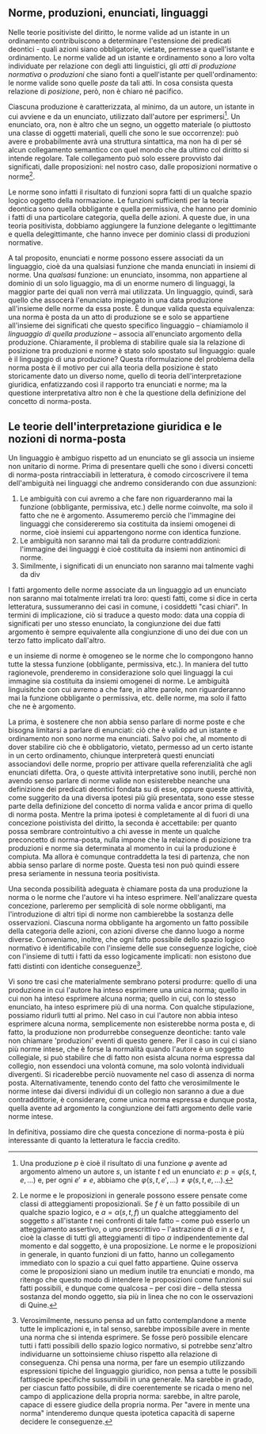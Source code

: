 ## Norme, produzioni, enunciati, linguaggi

Nelle teorie positiviste del diritto, le norme valide ad un istante in un ordinamento contribuiscono a determinare l'estensione dei predicati deontici - 
quali azioni siano obbligatorie, vietate, permesse a quell'istante e ordinamento. Le norme valide ad un istante e ordinamento sono a loro volta individuate
per relazione con degli atti linguistici, gli *atti di produzione normativa* o *produzioni* che siano fonti a quell'istante per quell'ordinamento:
le norme valide sono quelle *poste* da tali atti. In cosa consista questa relazione di *posizione*, però, non è chiaro né pacifico.

Ciascuna produzione è caratterizzata, al minimo, da un autore, un istante in cui avviene e da un enunciato, utilizzato dall'autore per esprimersi[^1].
Un enunciato, ora, non è altro che un segno, un oggetto materiale (o piuttosto una classe di oggetti materiali, quelli che sono le sue occorrenze):
può avere e probabilmente avrà una struttura sintattica, ma non ha di per sé alcun collegamento semantico con quel mondo che da ultimo col diritto si intende regolare.
Tale collegamento può solo essere provvisto dai significati, dalle proposizioni: nel nostro caso, dalle proposizioni normative o norme[^2].

[^1]: Una produzione $p$ è cioè il risultato di una funzione $φ$ avente ad argomento almeno un autore $s$, un istante $t$ ed un enunciato $e$: $p=φ(s,t,e,...)$ e,
per ogni $e'≠e$, abbiamo che $φ(s,t,e',...)≠φ(s,t,e,...)$.

Le norme sono infatti il risultato di funzioni sopra fatti di un qualche spazio logico oggetto della normazione. Le funzioni sufficienti per la teoria deontica
sono quella obbligante e quella permissiva, che hanno per dominio i fatti di una particolare categoria, quella delle azioni. A queste due, in una teoria positivista,
dobbiamo aggiungere la funzione delegante o legittimante e quella delegittimante, che hanno invece per dominio classi di produzioni normative.

[^2]: Le norme e le proposizioni in generale possono essere pensate come classi di atteggiamenti proposizionali. Se $f$ è un fatto possibile di un qualche
spazio logico, e $a=α(s,t,f)$ un qualche atteggiamento del soggetto $s$ all'istante $t$ nei confronti di tale fatto – come può esserlo un atteggiamento assertivo, o uno
prescrittivo – l'astrazione di $a$ in $s$ e $t$, cioè la classe di tutti gli atteggiamenti di tipo $α$ indipendentemente dal momento e dal soggetto, è una proposizione.
Le norme e le proposizioni in generale, in quanto funzioni di un fatto, hanno un collegamento immediato con lo spazio a cui quel fatto appartiene.
Quine osserva come le proposizioni siano un medium inutile tra enunciati e mondo, ma ritengo che questo modo di intendere le proposizioni come funzioni
sui fatti possibili, e dunque come qualcosa – per così dire – della stessa sostanza del mondo oggetto, sia più in linea che no con le osservazioni di Quine.

A tal proposito, enunciati e norme possono essere associati da un linguaggio, cioè da una qualsiasi funzione che manda enunciati in insiemi di norme.
Una *qualsasi* funzione: un enunciato, insomma, non appartiene al dominio di un solo liguaggio, ma di un enorme numero di linguaggi,
la maggior parte dei quali non verrà mai utilizzata. Un linguaggio, quindi, sarà quello che assocerà l'enunciato impiegato in una data produzione all'insieme delle norme da essa poste.
È dunque valida questa equivalenza: una norma è posta da un atto di produzione se e solo se appartiene all'insieme dei significati che questo specifico linguaggio
– chiamiamolo il *linguaggio di quella produzione* – associa all'enunciato argomento della produzione. Chiaramente, il problema di stabilire
quale sia la relazione di posizione tra produzioni e norme è stato solo spostato sul linguaggio: quale è il linguaggio di una produzione?
Questa riformulazione del problema della norma posta è il motivo per cui alla teoria della posizione è stato storicamente dato un diverso nome,
quello di teoria dell'interpretazione giuridica, enfatizzando così il rapporto tra enunciati e norme; ma la questione interpretativa
altro non è che la questione della definizione del concetto di norma-posta.


## Le teorie dell'interpretazione giuridica e le nozioni di norma-posta

Un linguaggio è ambiguo rispetto ad un enunciato se gli associa un insieme non unitario di norme.
Prima di presentare quelli che sono i diversi concetti di norma-posta rintracciabili in letteratura, è comodo circoscrivere il tema dell'ambiguità nei linguaggi
che andremo considerando con due assunzioni:

1. Le ambiguità con cui avremo a che fare non riguarderanno mai la funzione (obbligante, permissiva, etc.) delle norme coinvolte, ma solo il fatto
che ne è argomento. Assumeremo perciò che l'immagine dei linguaggi che considereremo sia costituita da insiemi omogenei di norme, cioè insiemi
cui appartengono norme con identica funzione.
2. Le ambiguità non saranno mai tali da produrre contraddizioni: l'immagine dei linguaggi è cioè costituita da insiemi non antinomici di norme.
3. Similmente, i significati di un enunciato non saranno mai talmente vaghi da div


I fatti argomento delle norme associate da un linguaggio ad un enunciato non saranno mai totalmente irrelati tra loro: questi fatti,
come si dice in certa letteratura, sussumeranno dei casi in comune, i cosiddetti "casi chiari". In termini di implicazione, ciò si traduce a questo modo:
data una coppia di significati per uno stesso enunciato, la congiunzione dei due fatti argomento è sempre equivalente alla congiunzione di uno dei due con un
terzo fatto implicato dall'altro.

 e un insieme di norme è omogeneo se le norme che lo
compongono hanno tutte la stessa funzione (obbligante, permissiva, etc.). In maniera del tutto ragionevole, prenderemo in considerazione solo quei linguaggi
la cui immagine sia costituita da insiemi omogenei di norme. Le ambiguità linguisitche con cui avremo a che fare, in altre parole,
non riguarderanno mai la funzione obbligante o permissiva, etc. delle norme, ma solo il fatto che ne è argomento.

La prima, è sostenere che non abbia senso parlare di norme poste e che bisogna limitarsi a parlare di enunciati: ciò che è valido ad un istante e ordinamento non sono norme ma enunciati.
Salvo poi che, al momento di dover stabilire ciò che è obbligatorio, vietato, permesso ad un certo istante in un certo ordinamento, chiunque interpreterà questi enunciati associandovi
delle norme, proprio per attivare quella referenzialità che agli enunciati difetta. Ora, o queste attività interpretative sono inutili, perché non avendo senso parlare di norme valide
non esisterebbe neanche una definizione dei predicati deontici fondata su di esse, oppure queste attività, come suggerito da una diversa ipotesi più giù presentata,
sono esse stesse parte della definizione del concetto di norma valida e ancor prima di quello di norma posta. Mentre la prima ipotesi è completamente al di fuori di una concezione
poistivista del diritto, la seconda è accettabile: per quanto possa sembrare controintuitivo a chi avesse in mente un qualche preconcetto di norma-posta,
nulla impone che la relazione di posizione tra produzioni e norme sia determinata al momento in cui la produzione è compiuta. Ma allora è comunque contraddetta la tesi di partenza,
che non abbia senso parlare di norme poste. Questa tesi non può quindi essere presa seriamente in nessuna teoria positivista.

Una seconda possibilità adeguata è chiamare posta da una produzione la norma o le norme che l'autore vi ha inteso esprimere. Nell'analizzare questa concezione,
parleremo per semplicità di sole norme obbliganti, ma l'introduzione di altri tipi di norme non cambierebbe la sostanza delle osservazioni.
Ciascuna norma obbligante ha argomento un fatto possibile  della categoria delle azioni, con azioni diverse che
danno luogo a norme diverse. Conveniamo, inoltre, che ogni fatto possibile dello spazio logico normativo è identificabile
con l'insieme delle sue conseguenze logiche, cioè con l'insieme di tutti i fatti da esso logicamente implicati: non esistono due fatti distinti con identiche conseguenze[^3].

[^3]: Verosimilmente, nessuno pensa ad un fatto contemplandone a mente tutte le implicazioni e, in tal senso, sarebbe impossibile avere in mente una norma che si intenda esprimere.
Se fosse però possibile elencare tutti i fatti possibili dello spazio logico normativo, si potrebbe senz'altro individuarne un sottoinsieme chiuso rispetto alla relazione di conseguenza.
Chi pensa una norma, per fare un esempio utilizzando espressioni tipiche del linguaggio giuridico, non pensa a tutte le possibili fattispecie specifiche sussumibili
in una generale. Ma sarebbe in grado, per ciascun fatto possibile, di dire coerentemente se ricada o meno nel campo di applicazione della propria norma:
sarebbe, in altre parole, capace di essere giudice della propria norma. Per "avere in mente una norma" intenderemo dunque questa ipotetica capacità di saperne
decidere le conseguenze.

Vi sono tre casi che materialmente sembrano potersi produrre: quello di una produzione in cui l'autore ha inteso esprimere una unica norma;
quello in cui non ha inteso esprimere alcuna norma; quello in cui, con lo stesso enunciato, ha inteso esprimere più di una norma. Con qualche
stipulazione, possiamo ridurli tutti al primo. Nel caso in cui l'autore non abbia inteso esprimere alcuna norma, semplicemente non esisterebbe norma posta e, di fatto, la produzione
non produrrebbe conseguenze deontiche: tanto vale non chiamare 'produzioni' eventi di questo genere. Per il caso in cui ci siano più norme intese, che è forse la normalità quando
l'autore è un soggetto collegiale, si può stabilire che di fatto non esista alcuna norma espressa dal collegio, non essendoci una volontà comune,
ma solo volontà individuali divergenti. Si ricaderebbe perciò nuovamente nel caso di assenza di norma posta. Alternativamente, tenendo conto del fatto che verosimilmente
le norme intese dai diversi individui di un collegio non saranno a due a due contraddittorie, è considerare, come unica norma espressa e dunque posta, quella avente ad argomento
la congiunzione dei fatti argomento delle varie norme intese.

In definitiva, possiamo dire che questa concezione di norma-posta è più interessante di quanto la letteratura le faccia credito.


